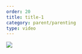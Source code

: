 ```yaml
---
order: 20
title: title-1
category: parent/parenting
type: video
---
```


[![](https://alacolang.ir/kolbeh/static/images/parenting1-cover.webp)](https://alacolang.ir/kolbeh/static/videos/parenting1.mp4)